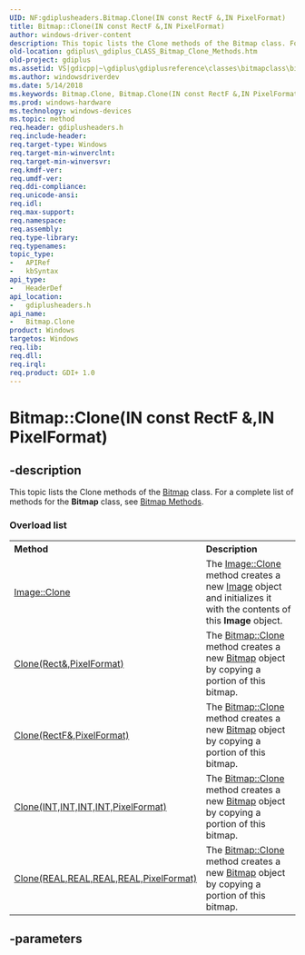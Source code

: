 ```yaml
---
UID: NF:gdiplusheaders.Bitmap.Clone(IN const RectF &,IN PixelFormat)
title: Bitmap::Clone(IN const RectF &,IN PixelFormat)
author: windows-driver-content
description: This topic lists the Clone methods of the Bitmap class. For a complete list of methods for the Bitmap class, see Bitmap Methods.
old-location: gdiplus\_gdiplus_CLASS_Bitmap_Clone_Methods.htm
old-project: gdiplus
ms.assetid: VS|gdicpp|~\gdiplus\gdiplusreference\classes\bitmapclass\bitmapmethods\bitmapclonemethods.htm
ms.author: windowsdriverdev
ms.date: 5/14/2018
ms.keywords: Bitmap.Clone, Bitmap.Clone(IN const RectF &,IN PixelFormat), Bitmap::Clone, Bitmap::Clone(IN const RectF &,IN PixelFormat), Clone, Clone methods [GDI+], _gdiplus_CLASS_Bitmap_Clone_Methods, gdiplus._gdiplus_CLASS_Bitmap_Clone_Methods, gdiplusheaders/Clone
ms.prod: windows-hardware
ms.technology: windows-devices
ms.topic: method
req.header: gdiplusheaders.h
req.include-header: 
req.target-type: Windows
req.target-min-winverclnt: 
req.target-min-winversvr: 
req.kmdf-ver: 
req.umdf-ver: 
req.ddi-compliance: 
req.unicode-ansi: 
req.idl: 
req.max-support: 
req.namespace: 
req.assembly: 
req.type-library: 
req.typenames: 
topic_type:
-	APIRef
-	kbSyntax
api_type:
-	HeaderDef
api_location:
-	gdiplusheaders.h
api_name:
-	Bitmap.Clone
product: Windows
targetos: Windows
req.lib: 
req.dll: 
req.irql: 
req.product: GDI+ 1.0
---
```


# Bitmap::Clone(IN const RectF &,IN PixelFormat)


## -description


<span>This topic lists the 
			Clone methods of the 
			<a href="https://msdn.microsoft.com/library/windows/hardware/ff545216">Bitmap</a> class. For a complete list of methods for the 
			<b>Bitmap</b> class, see <a href="https://msdn.microsoft.com/e8768602-7ea2-42c2-b2ae-9ef1d7bdd30e">Bitmap Methods</a>.

</span><h3>Overload list</h3><table>
<tr>
<th align="left" width="37%">Method</th>
<th align="left" width="63%">Description</th>
</tr>
<tr>
<td align="left" width="37%">
<a href="https://msdn.microsoft.com/a22163d0-36fc-4bf3-be21-f39145138a87">Image::Clone</a>
</td>
<td align="left" width="63%">
The <a href="https://msdn.microsoft.com/a22163d0-36fc-4bf3-be21-f39145138a87">Image::Clone</a> method creates a new 
			<a href="https://msdn.microsoft.com/3732095d-c812-4ce5-80f1-9b191b4ff01c">Image</a> object and initializes it with the contents of this 
			<b>Image</b> object.

</td>
</tr>
<tr>
<td align="left" width="37%">
<a href="https://msdn.microsoft.com/68c03673-ad3c-43b7-a21d-23192de7ad19">Clone(Rect&,PixelFormat)</a>
</td>
<td align="left" width="63%">
The <a href="https://msdn.microsoft.com/68c03673-ad3c-43b7-a21d-23192de7ad19">Bitmap::Clone</a> method creates a new 
			<a href="https://msdn.microsoft.com/library/windows/hardware/ff545216">Bitmap</a> object by copying a portion of this bitmap.

</td>
</tr>
<tr>
<td align="left" width="37%">
<a href="https://msdn.microsoft.com/18de7f4a-8ec4-414b-92b3-d5285de0e370">Clone(RectF&,PixelFormat)</a>
</td>
<td align="left" width="63%">
The <a href="https://msdn.microsoft.com/18de7f4a-8ec4-414b-92b3-d5285de0e370">Bitmap::Clone</a> method creates a new 
			<a href="https://msdn.microsoft.com/library/windows/hardware/ff545216">Bitmap</a> object by copying a portion of this bitmap.

</td>
</tr>
<tr>
<td align="left" width="37%">
<a href="https://msdn.microsoft.com/fa4700a9-5970-42c3-91f7-438453292abf">Clone(INT,INT,INT,INT,PixelFormat)</a>
</td>
<td align="left" width="63%">
The <a href="https://msdn.microsoft.com/fa4700a9-5970-42c3-91f7-438453292abf">Bitmap::Clone</a> method creates a new 
			<a href="https://msdn.microsoft.com/library/windows/hardware/ff545216">Bitmap</a>
 object by copying a portion of this bitmap.

</td>
</tr>
<tr>
<td align="left" width="37%">
<a href="https://msdn.microsoft.com/df51a453-cb40-438e-b1be-08e4ad6dc21e">Clone(REAL,REAL,REAL,REAL,PixelFormat)</a>
</td>
<td align="left" width="63%">
The <a href="https://msdn.microsoft.com/df51a453-cb40-438e-b1be-08e4ad6dc21e">Bitmap::Clone</a> method creates a new 
			<a href="https://msdn.microsoft.com/library/windows/hardware/ff545216">Bitmap</a>
 object by copying a portion of this bitmap.

</td>
</tr>
</table>

## -parameters

